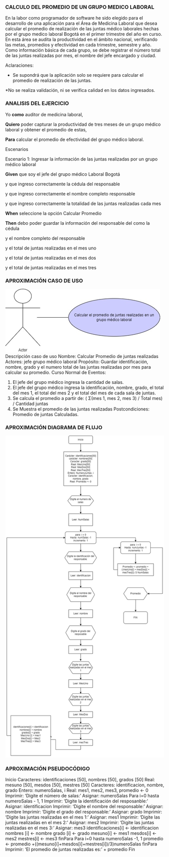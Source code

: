 ### CALCULO DEL PROMEDIO DE UN GRUPO MEDICO LABORAL ###
En la labor como programador de software he sido elegido para el desarrollo de una aplicación para el Área de Medicina Laboral que desea calcular el promedio de realización de las juntas médico laborales hechas por el grupo medico laboral Bogotá en el primer trimestre del año en curso. En esta área se audita la productividad en el ámbito nacional, verificando las metas, promedios y efectividad en cada trimestre, semestre y año. Como información básica de cada grupo, se debe registrar el número total de las juntas realizadas por mes, el nombre del jefe encargado y ciudad.

Aclaraciones:

* Se supondrá que la aplicación solo se requiere para calcular el promedio de realización de las juntas.

*No se realiza validación, ni se verifica calidad en los datos ingresados.

### ANALISIS DEL EJERCICIO ###
Yo **como** auditor de medicina laboral,

**Quiero** poder capturar la productividad de tres meses de un grupo médico laboral y obtener el promedio de estas,

**Para** calcular el promedio de efectividad del grupo médico laboral.

Escenarios

Escenario 1: Ingresar la información de las juntas realizadas por un grupo médico laboral


**Given** que soy el jefe del grupo médico Laboral Bogotá

y que ingreso correctamente la cédula del responsable

y que ingreso correctamente el nombre completo responsable

y que ingreso correctamente la totalidad de las juntas realizadas cada mes



**When** seleccione la opción Calcular Promedio



**Then** debo poder guardar la información del responsable del como la cédula 

y el nombre completo del responsable

y el total de juntas realizadas en el mes uno

y el total de juntas realizadas en el mes dos

y el total de juntas realizadas en el mes tres

### APROXIMACIÓN CASO DE USO ###

![](aprox.jpg)
Descripción caso de uso
Nombre: Calcular Promedio de juntas realizadas
Actores: jefe grupo médico laboral
Propósito: Guardar identificación, nombre, grado y el numero total de las juntas realizadas por mes para calcular su promedio.
Curso Normal de Eventos:
1. El jefe del grupo médico ingresa la cantidad de salas.
2. El jefe del grupo médico ingresa la identificación, nombre, grado, el total del mes 1, el total del mes 2 y el total del mes de cada sala de juntas.
3. Se calcula el promedio a partir de:
( Σ(mes 1, mes 2, mes 3) / Total mes) / Cantidad juntas
4. Se Muestra el promedio de las juntas realizadas
Postcondiciones: Promedio de juntas Calculadas.

### APROXIMACIÓN DIAGRAMA DE FLUJO ###

![](total.png)

### APROXIMACIÓN PSEUDOCÓDIGO ###

Inicio
Caracteres: identificaciones [50], nombres [50], grados [50]
Real: mesuno [50], mesdos [50], mestres [50]
Caracteres: identificacion, nombre, grado
Entero: numeroSalas, i
Real: mes1, mes2, mes3, promedio <- 0
Imprimir: ‘Digite el número de salas:’
Asignar: numeroSalas
Para i=0 hasta numeroSalas - 1, 1
Imprimir: ‘Digite la identificación del resposanble:’
Asignar: identificacion
Imprimir: ‘Digite el nombre del responsable:’
Asignar: nombre
Imprimir: ‘Digite el grado del responsable:’
Asignar: grado
Imprimir: ‘Digite las juntas realizadas en el mes 1:’
Asignar: mes1
Imprimir: ‘Digite las juntas realizadas en el mes 2:’
Asignar: mes2
Imprimir: ‘Digite las juntas realizadas en el mes 3:’
Asignar: mes3
identificaciones[i] <- identificacion
nombres [i] <- nombre
grado [i] <- grado
mesuno[i] <- mes1
mesdos[i] <- mes2
mestres[i] <- mes3
finPara
Para i=0 hasta numeroSalas -1, 1
promedio <-
promedio +((mesuno[i]+mesdos[i]+mestres[i])/3)numeroSalas
finPara
Imprimir: ‘El promedio de juntas realizadas es:’ + promedio
Fin